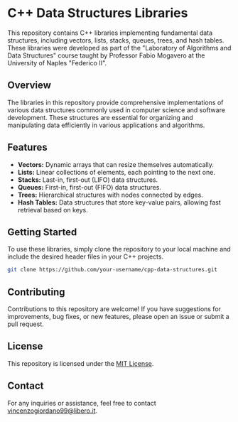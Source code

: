 # C++ Data Structures Libraries

This repository contains C++ libraries implementing fundamental data structures, including vectors, lists, stacks, queues, trees, and hash tables. These libraries were developed as part of the "Laboratory of Algorithms and Data Structures" course taught by Professor Fabio Mogavero at the University of Naples "Federico II".

## Overview

The libraries in this repository provide comprehensive implementations of various data structures commonly used in computer science and software development. These structures are essential for organizing and manipulating data efficiently in various applications and algorithms.

## Features

- **Vectors:** Dynamic arrays that can resize themselves automatically.
- **Lists:** Linear collections of elements, each pointing to the next one.
- **Stacks:** Last-in, first-out (LIFO) data structures.
- **Queues:** First-in, first-out (FIFO) data structures.
- **Trees:** Hierarchical structures with nodes connected by edges.
- **Hash Tables:** Data structures that store key-value pairs, allowing fast retrieval based on keys.

## Getting Started

To use these libraries, simply clone the repository to your local machine and include the desired header files in your C++ projects.

```bash
git clone https://github.com/your-username/cpp-data-structures.git
```

## Contributing

Contributions to this repository are welcome! If you have suggestions for improvements, bug fixes, or new features, please open an issue or submit a pull request.

## License

This repository is licensed under the [MIT License](LICENSE).

## Contact

For any inquiries or assistance, feel free to contact [vincenzogiordano99@libero.it](mailto:your-email@example.com).
